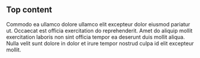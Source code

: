 <!-- @@CustomDefaultBefore This is a placeholder for your code, either before or after the documentation content.  -->
<section class="tsd-panel tsd-hierarchy">
<h2 id="top-content">Top content</h2>
<p>Commodo ea ullamco dolore ullamco elit excepteur dolor eiusmod pariatur ut. Occaecat est officia exercitation do reprehenderit. Amet do aliquip mollit exercitation laboris non sint officia tempor ea deserunt duis mollit aliqua. Nulla velit sunt dolore in dolor et irure tempor nostrud culpa id elit excepteur mollit.</p>
</section>
<!-- @/CustomDefaultBefore This is a placeholder for your code, either before or after the documentation content.  -->
